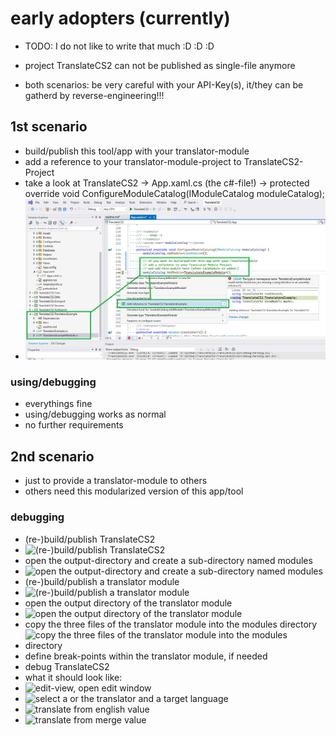 # early adopters (currently)
- TODO: I do not like to write that much :D :D :D

- project TranslateCS2 can not be published as single-file anymore

- both scenarios: be very careful with your API-Key(s), it/they can be gatherd by reverse-engineering!!!


## 1st scenario
- build/publish this tool/app with your translator-module
- add a reference to your translator-module-project to TranslateCS2-Project
- take a look at TranslateCS2 -> App.xaml.cs (the c#-file!) -> protected override void ConfigureModuleCatalog(IModuleCatalog moduleCatalog);
- ![add a reference to your translator-module-project to TranslateCS2-Project](docs/images/000.png)

### using/debugging
- everythings fine
- using/debugging works as normal
- no further requirements


## 2nd scenario
- just to provide a translator-module to others
- others need this modularized version of this app/tool

### debugging
- (re-)build/publish TranslateCS2
- ![(re-)build/publish TranslateCS2](/docs/images/001.png)
- open the output-directory and create a sub-directory named modules
- ![open the output-directory and create a sub-directory named modules](/docs/images/002.png)
- (re-)build/publish a translator module
- ![(re-)build/publish a translator module](/docs/images/003.png)
- open the output directory of the translator module
- ![open the output directory of the translator module](/docs/images/004.png)
- copy the three files of the translator module into the modules directory
- ![copy the three files of the translator module into the modules directory](/docs/images/005.png)
- define break-points within the translator module, if needed
- debug TranslateCS2
- what it should look like:
- ![edit-view, open edit window](/docs/images/006.png)
- ![select a or the translator and a target language](/docs/images/007.png)
- ![translate from english value](/docs/images/008.png)
- ![translate from merge value](/docs/images/009.png)